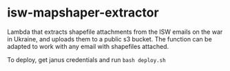 # isw-mapshaper-extractor

Lambda that extracts shapefile attachments from the ISW emails on the war in Ukraine, and uploads them to a public s3 bucket. The function can be adapted to work with any email with shapefiles attached.

To deploy, get janus credentials and run `bash deploy.sh`
